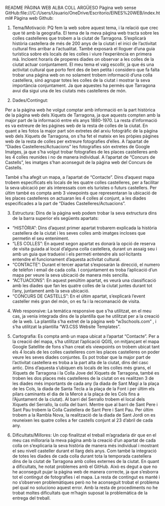README PÀGINA WEB ALBA COLL ARGÜESO
Pàgina web sense GitHub:file:///C:/Users/Usuario/OneDrive/Escritorio/EINES%20WEB/index.html# 
Pàgina web Github:

1.	Tema/Motivació:
PQ fem la web sobre aquest tema, i la relació que crec que té amb la geografia.
El tema de la meva pàgina web tracta sobre les colles castelleres que trobem a la ciutat de Tarragona. S’explicarà història castellera de més de 200 anys de la ciutat i el inici de l’activitat cultural fins arribar a l’actualitat. També exposarà el lloguer d’una guia turística sobre els locals de les colles i viure l’experiència en primera mà. Incloent horaris de properes diades on observar a les colles de la ciutat actuar conjuntament. 
El meu tema el vaig escollir, ja que és una activitat cultural que porto fent des de ben petita i considero que fa falta trobar una pàgina web on no solament trobem informació d’una colla castellera, sinó agrupar totes les colles de la ciutat i mostrar la seva importància conjuntament. Ja que aquestes ha permès que Tarragona avui dia sigui una de les ciutats més castelleres de món.

2.	Dades/Contingut:

Per a la pàgina web he volgut comptar amb informació en la part històrica de la pàgina web dels Xiquets de Tarragona, ja que aquests compten amb la major part de la informació entre els anys 1880-1970. La resta d’informació es va extreure de les pàgines web de la resta de colles de la ciutat.
En quant a les fotos la major part són extretes del arxiu fotogràfic de la pàgina web dels Xiquets de Tarragona, on s’ha fet el mateix en les pròpies pàgines web de la resta de colles per extreure fotografies d’elles. 
A l’apartat de “Diades Castelleres/Actuacions” les fotografies són extretes de Google Imatges, ja que s’ha volgut trobar fotografies de les places castelleres amb les 4 colles reunides i no de manera individual.
A l’apartat de “Concurs de Castells”, les imatges s’han aconseguit de la pàgina web del Concurs de Castells. 

També s’ha afegit un mapa, a l’apartat de “Contacte”. Dins d’aquest mapa trobem especificats els locals de les quatre colles castelleres, per a facilitar la seva ubicació per als interessats com els turistes o futurs castellers. Per últim també es compta amb 3 viewpoints que representaran la ubicació de les places castelleres on actuaran les 4 colles al conjunt, a les diades especificades a la part de “Diades Castelleres/Actuacions”.

3.	Estructura:
Dins de la pàgina web podem trobar la seva extructura dins de la barra superior els següents apartats:
-	“HISTÒRIA”: Dins d’aquest primer apartat trobarem explicada la història castellera de la ciutat i les seves colles amb imatges incloses que permetin el seu enteniment.
-	“LES COLLES”: En aquest segon apartat es donarà la opció de reserva de visita guiada al local d’alguna colla castellera, durant un assaig seu i amb un guia que tradueixi i els permeti entendre als sol·licitants entendre el funcionament d’aquesta activitat cultural.
-	“CONTACTE”: Durant el tercer apartat s’exposaràn la direcció, el numero de telèfon i email de cada colla. I conjuntament es troba l’aplicació d’un mapa per veure la seva ubicació de manera més sencilla.
-	“ACTUACIONS”: En aquest penúltim apartat, es veurà una classificació amb les diades que fan les quatre colles de la ciutat juntes durant tot l’any, juntament amb la seva ubicació. 
-	“CONCURS DE CASTELLS”: En el últim apartat, s’explicarà l’event casteller més gran del món, on es fa i la recomanació de visita. 

4.	Web responsive:
La temàtica responsive que s’ha utilitzat, en el meu cas, ja venia integrada dins de la plantilla que he utilitzat per a la creació de la web. La plantilla s’ha extret de la pàgina web “w3schools.com” , i s’ha utilitzat la plantilla “W3.CSS Website Templates”. 
5.	Cartografia:
Es compta amb un mapa ubicat a l’apartat “Contacte”. Per a la creació del mapa, s’ha utilitzat l’aplicació QGIS, on mitjançant el mapa Google Satellite de fons s’han creat els viewpoints on trobem ubicat tant els 4 locals de les colles castelleres com les places castelleres on poder veure les seves diades conjuntes. 
Es pot trobar que la major part de l’activitat castellera es troba a la part alta de la ciutat, dins del casc antic. Dins d’aquesta s’ubiquen els locals de les colles més grans, el Xiquets de Tarragona i la Colla Jove del Xiquets de Tarragona, també es troben les dos places més castelleres de la ciutat on es realitzen 3 de les diades més importants de cada any (la diada de Sant Magí a la plaça de les Cols, la diada de Santa Tecla a la plaça de la Font i per últim els pilars caminants el dia de la Mercè a la plaça de les Cols fins a l’Ajuntament de la ciutat). Al barri del Serrallo trobem el local dels Xiquets del Serrallo, la colla del barri. Mentre que al barri de Sant Pere i Sant Pau trobem la Colla Castellera de Sant Pere i Sant Pau. Per últim trobem a la Rambla Nova, la realització de la diada de Sant Jordi on es reuneixen les quatre colles a fer castells conjunt al 23 d’abril de cada any.

6.	Dificultats/Millores:
Un cop finalitzat el treball m’agradaria dir que en el meu cas milloraria la meva pàgina amb la creació d’un apartat de cada colla on s’explicaria la seva història de manera més individual i mostrant el seu nivell casteller durant el llarg dels anys. Com també la integració de totes les diades de cada colla durant tota la temporada castellera dins de la ciutat de Tarragona amb colles externes de la ciutat.
En quant a dificultats, he notat problemes amb el GitHub. Això es degut a que no he aconseguit pujar la pàgina web de manera correcte, ja que s’esborra tot el contingut de fotografies i el mapa. La resta de contingut es manté i no s’observen problemàtiques però no he aconseguit trobat el problema pel qual no soluciono aquest error.
Amb la resta de procediments no he trobat moltes dificultats que m’hagin suposat la problemàtica de la entrega del treball. 
